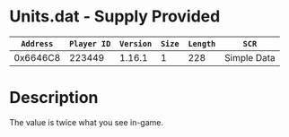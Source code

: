 # Units.dat - Supply Provided

| `Address` | `Player ID` | `Version` | `Size` | `Length` | `SCR` |
| ---------- | ----------- | --------- | ------ | -------- | ---- |
| 0x6646C8 | 223449 | 1.16.1 | 1 | 228 | Simple Data |

# Description

The value is twice what you see in-game.